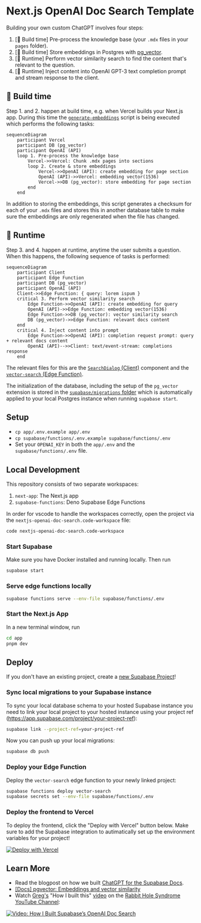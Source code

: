 # Next.js OpenAI Doc Search Template

Building your own custom ChatGPT involves four steps:

1. [👷 Build time] Pre-process the knowledge base (your `.mdx` files in your `pages` folder).
2. [👷 Build time] Store embeddings in Postgres with [pg_vector](https://github.com/pgvector/pgvector).
3. [🏃 Runtime] Perform vector similarity search to find the content that's relevant to the question.
4. [🏃 Runtime] Inject content into OpenAI GPT-3 text completion prompt and stream response to the client.

## 👷 Build time

Step 1. and 2. happen at build time, e.g. when Vercel builds your Next.js app. During this time the [`generate-embeddings`](./app/lib/generate-embeddings.ts) script is being executed which performs the following tasks:

```mermaid
sequenceDiagram
    participant Vercel
    participant DB (pg_vector)
    participant OpenAI (API)
    loop 1. Pre-process the knowledge base
        Vercel->>Vercel: Chunk .mdx pages into sections
        loop 2. Create & store embeddings
            Vercel->>OpenAI (API): create embedding for page section
            OpenAI (API)->>Vercel: embedding vector(1536)
            Vercel->>DB (pg_vector): store embedding for page section
        end
    end
```

In addition to storing the embeddings, this script generates a checksum for each of your `.mdx` files and stores this in another database table to make sure the embeddings are only regenerated when the file has changed.

## 🏃 Runtime

Step 3. and 4. happen at runtime, anytime the user submits a question. When this happens, the following sequence of tasks is performed:

```mermaid
sequenceDiagram
    participant Client
    participant Edge Function
    participant DB (pg_vector)
    participant OpenAI (API)
    Client->>Edge Function: { query: lorem ispum }
    critical 3. Perform vector similarity search
        Edge Function->>OpenAI (API): create embedding for query
        OpenAI (API)->>Edge Function: embedding vector(1536)
        Edge Function->>DB (pg_vector): vector similarity search
        DB (pg_vector)->>Edge Function: relevant docs content
    end
    critical 4. Inject content into prompt
        Edge Function->>OpenAI (API): completion request prompt: query + relevant docs content
        OpenAI (API)-->>Client: text/event-stream: completions response
    end
```

The relevant files for this are the [`SearchDialog` (Client)](./app/components/SearchDialog.tsx) component and the [`vector-search` (Edge Function)](./supabase/functions/vector-search/index.ts).

The initialization of the database, including the setup of the `pg_vector` extension is stored in the [`supabase/migrations` folder](./supabase/migrations/) which is automatically applied to your local Postgres instance when running `supabase start`.

## Setup

- `cp app/.env.example app/.env`
- `cp supabase/functions/.env.example supabase/functions/.env`
- Set your `OPENAI_KEY` in both the `app/.env` and the `supabase/functions/.env` file.

## Local Development

This repository consists of two separate workspaces:

1. `next-app`: The Next.js app
2. `supabase-functions`: Deno Supabase Edge Functions

In order for vscode to handle the workspaces correctly, open the project via the `nextjs-openai-doc-search.code-workspace` file:

```bash
code nextjs-openai-doc-search.code-workspace
```

### Start Supabase

Make sure you have Docker installed and running locally. Then run

```bash
supabase start
```

### Serve edge functions locally

```bash
supabase functions serve --env-file supabase/functions/.env
```

### Start the Next.js App

In a new terminal window, run

```bash
cd app
pnpm dev
```

## Deploy

If you don't have an existing project, create a [new Supabase Project](https://app.supabase.com/projects)!

### Sync local migrations to your Supabase instance

To sync your local database schema to your hosted Supabase instance you need to link your local project to your hosted instance using your project ref (https://app.supabase.com/project/your-project-ref):

```bash
supabase link --project-ref=your-project-ref
```

Now you can push up your local migrations:

```bash
supabase db push
```

### Deploy your Edge Function

Deploy the `vector-search` edge function to your newly linked project:

```bash
supabase functions deploy vector-search
supabase secrets set --env-file supabase/functions/.env
```

### Deploy the frontend to Vercel

To deploy the frontend, click the "Deploy with Vercel" button below. Make sure to add the Supabase integration to autimatically set up the environment variables for your project!

[![Deploy with Vercel](https://vercel.com/button)](https://vercel.com/new/clone?repository-url=https%3A%2F%2Fgithub.com%2Fsupabase-community%2Fnextjs-openai-doc-search&env=NEXT_PUBLIC_SUPABASE_URL,NEXT_PUBLIC_SUPABASE_ANON_KEY,SUPABASE_SERVICE_ROLE_KEY,OPENAI_KEY&project-name=nextjs-openai-doc-search&repository-name=nextjs-openai-doc-search&root-directory=app)

## Learn More

- Read the blogpost on how we built [ChatGPT for the Supabase Docs](https://supabase.com/blog/chatgpt-supabase-docs).
- [[Docs] pgvector: Embeddings and vector similarity](https://supabase.com/docs/guides/database/extensions/pgvector)
- Watch [Greg's](https://twitter.com/ggrdson) "How I built this" [video](https://youtu.be/Yhtjd7yGGGA) on the [Rabbit Hole Syndrome YouTube Channel](https://www.youtube.com/@RabbitHoleSyndrome):

[![Video: How I Built Supabase’s OpenAI Doc Search](https://img.youtube.com/vi/Yhtjd7yGGGA/0.jpg)](https://www.youtube.com/watch?v=Yhtjd7yGGGA)
